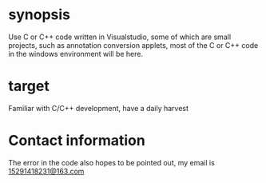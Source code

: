 # synopsis

Use C or C++ code written in Visualstudio, some of which are small projects, such as annotation conversion applets, most of the C or C++ code in the windows environment will be here. 

# target

Familiar with C/C++ development, have a daily harvest

# Contact information

The error in the code also hopes to be pointed out, my email is 15291418231@163.com